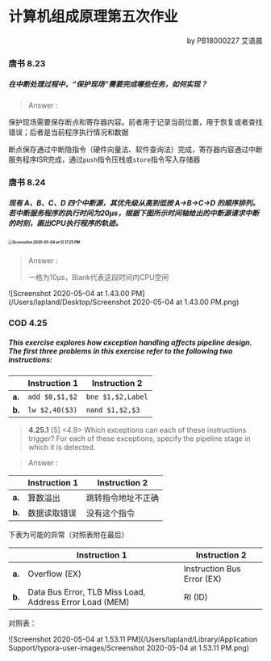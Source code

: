 # 计算机组成原理第五次作业

<p align="right">by PB18000227 艾语晨</p>

### 唐书 8.23

##### 在中断处理过程中，“保护现场”需要完成哪些任务，如何实现？

> Answer :

保护现场需要保存断点和寄存器内容。前者用于记录当前位置，用于恢复或者查找错误；后者是当前程序执行情况和数据

断点保存通过中断隐指令（硬件向量法、软件查询法）完成，寄存器内容通过中断服务程序ISR完成，通过`push`指令压栈或`store`指令写入存储器

### 唐书 8.24

##### 现有 A、B、C、D 四个中断源，其优先级从高到低按 A$\to$B$\to$C$\to$D 的顺序排列。若中断服务程序的执行时间为20µs，根据下图所示时间轴给出的中断源请求中断的时刻，画出CPU执行程序的轨迹。

##### <img src="/Users/lapland/Library/Application Support/typora-user-images/Screenshot 2020-05-04 at 12.17.25 PM.png" alt="Screenshot 2020-05-04 at 12.17.25 PM" style="zoom:50%;" />

> Answer :
>
> 一格为10µs，Blank代表这段时间内CPU空闲

![Screenshot 2020-05-04 at 1.43.00 PM](/Users/lapland/Desktop/Screenshot 2020-05-04 at 1.43.00 PM.png)

### COD 4.25

##### This exercise explores how exception handling affects pipeline design. The first three problems in this exercise refer to the following two instructions:

|        | Instruction 1  | Instruction 2     |
| ------ | -------------- | ----------------- |
| **a.** | `add $0,$1,$2` | `bne $1,$2,Label` |
| **b.** | `lw $2,40($3)` | `nand $1,$2,$3`   |

> **4.25.1** [5] <4.9> Which exceptions can each of these instructions trigger? For each of these exceptions, specify the pipeline stage in which it is detected. 

> Answer :

|        | Instruction 1 | Instruction 2      |
| ------ | ------------- | ------------------ |
| **a.** | 算数溢出      | 跳转指令地址不正确 |
| **b.** | 数据读取错误  | 没有这个指令       |

下表为可能的异常（对照表附在最后）

|        | Instruction 1                                           | Instruction 2              |
| ------ | ------------------------------------------------------- | -------------------------- |
| **a.** | Overflow (EX)                                           | Instruction Bus Error (EX) |
| **b.** | Data Bus Error, TLB Miss Load, Address Error Load (MEM) | RI (ID)                    |

对照表：

![Screenshot 2020-05-04 at 1.53.11 PM](/Users/lapland/Library/Application Support/typora-user-images/Screenshot 2020-05-04 at 1.53.11 PM.png)

